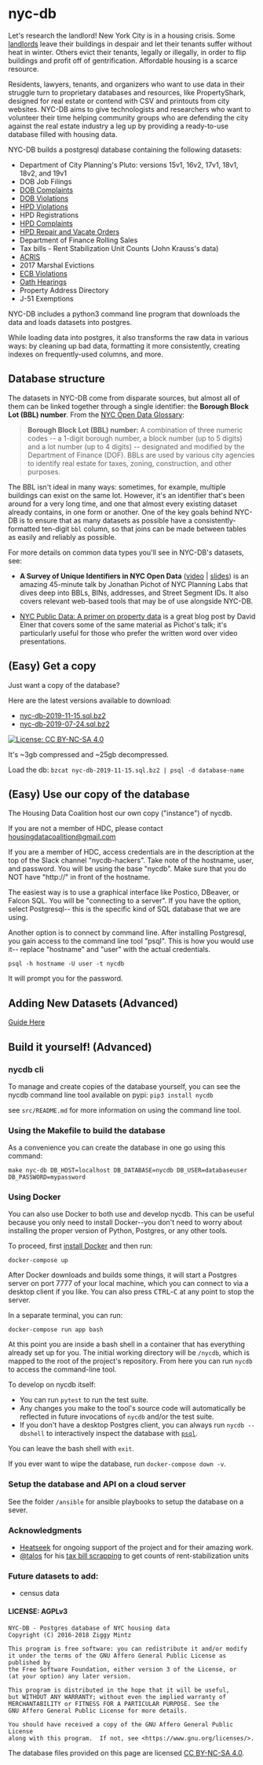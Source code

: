 # nyc-db

Let's research the landlord! New York City is in a housing crisis. Some [landlords](https://youtu.be/o1SzKHXz8tU) leave their buildings in despair and let their tenants suffer without heat in winter. Others evict their tenants, legally or illegally, in order to flip buildings and profit off of gentrification. Affordable housing is a scarce resource.

Residents, lawyers, tenants, and organizers who want to use data in their struggle turn to proprietary databases and resources, like PropertyShark, designed for real estate or contend with CSV and printouts from city websites. NYC-DB aims to give technologists and researchers who want to volunteer their time helping community groups who are defending the city against the real estate industry a leg up by providing a ready-to-use database filled with housing data.

NYC-DB builds a postgresql database containing the following datasets:

- Department of City Planning's Pluto: versions 15v1, 16v2, 17v1, 18v1, 18v2, and 19v1
- DOB Job Filings
- [DOB Complaints](https://github.com/nycdb/nycdb/wiki/Dataset:-DOB-Complaints)
- [DOB Violations](https://github.com/nycdb/nycdb/wiki/Dataset:-DOB-Violations)
- [HPD Violations](https://github.com/nycdb/nycdb/wiki/Dataset:-HPD-Violations)
- HPD Registrations
- [HPD Complaints](https://github.com/nycdb/nycdb/wiki/Dataset:-HPD-Complaints)
- [HPD Repair and Vacate Orders](https://github.com/nycdb/nycdb/wiki/Dataset:-HPD-Vacate-Orders)
- Department of Finance Rolling Sales
- Tax bills - Rent Stabilization Unit Counts (John Krauss's data)
- [ACRIS](https://github.com/nycdb/nycdb/wiki/Dataset:-ACRIS)
- 2017 Marshal Evictions
- [ECB Violations](https://github.com/nycdb/nycdb/wiki/Dataset:-ECB-Violations)
- [Oath Hearings](https://github.com/nycdb/nycdb/wiki/Dataset:-OATH-Hearings)
- Property Address Directory
- J-51 Exemptions

NYC-DB includes a python3 command line program that downloads the data and loads datasets into postgres.

While loading data into postgres, it also transforms the raw data in various ways: by cleaning up bad data, formatting it more consistently, creating indexes on frequently-used columns, and more.

## Database structure

The datasets in NYC-DB come from disparate sources, but almost all of them can be
linked together through a single identifier: the **Borough Block Lot (BBL) number**.
From the [NYC Open Data Glossary][glossary]:

> **Borough Block Lot (BBL) number:** A combination of three numeric codes -- a 1-digit borough number, a block number (up to 5 digits) and a lot number (up to 4 digits) -- designated and modified by the Department of Finance (DOF). BBLs are used by various city agencies to identify real estate for taxes, zoning, construction, and other purposes.

The BBL isn't ideal in many ways: sometimes, for example, multiple buildings can exist on the same lot. However, it's an identifier that's been around for a very long time, and one that almost every existing dataset already contains, in one form or another. One of the key goals behind NYC-DB is to ensure that as many datasets as possible have a consistently-formatted ten-digit `bbl` column, so that joins can be made between tables as easily and reliably as possible.

For more details on common data types you'll see in NYC-DB's datasets, see:

* **A Survey of Unique Identifiers in NYC Open Data** ([video](https://www.youtube.com/watch?v=Dhuc4fdIBqc&feature=youtu.be) | [slides](https://speakerdeck.com/pichot/survey-of-unique-ids-in-nyc-open-data-joins-sorrows-and-surprises)) is an amazing 45-minute talk by Jonathan Pichot of NYC Planning Labs that dives deep into BBLs, BINs, addresses, and Street Segment IDs. It also covers relevant web-based tools that may be of use alongside NYC-DB.

* [NYC Public Data: A primer on property data](http://blog.davidelner.com/nyc-property-data-primer/) is a great blog post by David Elner that covers some of the same material as Pichot's talk; it's particularly useful for those who prefer the written word over video presentations.

[glossary]: https://docs.google.com/document/d/1yWlTwMxqYrZPZ5pZxrUwuBTNJ1LqFJyr3haM7m-bvfc/edit

## (Easy) Get a copy

Just want a copy of the database?

Here are the latest versions available to download:
- [nyc-db-2019-11-15.sql.bz2](https://nycdb.info/sql/nyc-db-2019-11-15.sql.bz2)
- [nyc-db-2019-07-24.sql.bz2](https://nycdb.info/sql/nyc-db-2019-07-24.sql.bz2)

[![License: CC BY-NC-SA 4.0](https://licensebuttons.net/l/by-nc-sa/4.0/80x15.png)](https://creativecommons.org/licenses/by-nc-sa/4.0/)

It's ~3gb compressed and ~25gb decompressed.

Load the db: ``` bzcat nyc-db-2019-11-15.sql.bz2 | psql -d database-name ```

## (Easy) Use our copy of the database

The Housing Data Coalition host our own copy ("instance") of nycdb.

If you are not a member of HDC, please contact housingdatacoalition@gmail.com

If you are a member of HDC, access credentials are in the description at the top of the Slack channel "nycdb-hackers". Take note of the hostname, user, and password. You will be using the base "nycdb". Make sure that you do NOT have "http://" in front of the hostname.

The easiest way is to use a graphical interface like Postico, DBeaver, or Falcon SQL. You will be "connecting to a server". If you have the option, select Postgresql-- this is the specific kind of SQL database that we are using.

Another option is to connect by command line. After installing Postgresql, you gain access to the command line tool "psql". This is how you would use it-- replace "hostname" and "user" with the actual credentials.
```
psql -h hostname -U user -t nycdb
```
It will prompt you for the password.

## Adding New Datasets (Advanced)

[Guide Here](src/ADDING_NEW_DATASETS.md)

## Build it yourself! (Advanced)

### nycdb cli

To manage and create copies of the database yourself, you can see the nycdb command line tool available on pypi: ` pip3 install nycdb `

see `src/README.md` for more information on using the command line tool.

### Using the Makefile to build the database

As a convenience you can create the database in one go using this command:

```
make nyc-db DB_HOST=localhost DB_DATABASE=nycdb DB_USER=databaseuser DB_PASSWORD=mypassword
```

### Using Docker

You can also use Docker to both use and develop nycdb. This can be useful because
you only need to install Docker--you don't need to worry about installing the proper
version of Python, Postgres, or any other tools.

To proceed, first [install Docker][] and then run:

```
docker-compose up
```

After Docker downloads and builds some things, it will start a Postgres server on port
7777 of your local machine, which you can connect to via a desktop client if you like.
You can also press <kbd>CTRL</kbd>-<kbd>C</kbd> at any point to stop the server.

In a separate terminal, you can run:

```
docker-compose run app bash
```

At this point you are inside a bash shell in a container that has everything already
set up for you. The initial working directory will be `/nycdb`, which is mapped to
the root of the project's repository. From here you can run `nycdb` to access the
command-line tool.

To develop on nycdb itself:

* You can run `pytest` to run the test suite.
* Any changes you make to the tool's source code will automatically be reflected
  in future invocations of `nycdb` and/or the test suite.
* If you don't have a desktop Postgres client, you can always run
  `nycdb --dbshell` to interactively inspect the database with [`psql`][].

You can leave the bash shell with `exit`.

If you ever want to wipe the database, run `docker-compose down -v`.

[install Docker]: https://www.docker.com/get-started
[`psql`]: http://postgresguide.com/utilities/psql.html

### Setup the database and API on a cloud server

See the folder `/ansible` for ansible playbooks to setup the database on a sever.

### Acknowledgments

- [Heatseek](https://heatseek.org/) for ongoing support of the project and for their amazing work.
- [@talos](https://github.com/talos) for his [tax bill scrapping](https://github.com/talos/nyc-stabilization-unit-counts) to get counts of rent-stabilization units

### Future datasets to add:

- census data

#### LICENSE: AGPLv3

```
NYC-DB - Postgres database of NYC housing data
Copyright (C) 2016-2018 Ziggy Mintz

This program is free software: you can redistribute it and/or modify
it under the terms of the GNU Affero General Public License as published by
the Free Software Foundation, either version 3 of the License, or
(at your option) any later version.

This program is distributed in the hope that it will be useful,
but WITHOUT ANY WARRANTY; without even the implied warranty of
MERCHANTABILITY or FITNESS FOR A PARTICULAR PURPOSE. See the
GNU Affero General Public License for more details.

You should have received a copy of the GNU Affero General Public License
along with this program.  If not, see <https://www.gnu.org/licenses/>.
```

The database files provided on this page are licensed [CC BY-NC-SA 4.0](https://creativecommons.org/licenses/by-nc-sa/4.0/legalcode).
